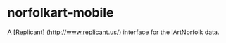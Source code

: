 norfolkart-mobile
=================

A [Replicant] (http://www.replicant.us/) interface for the iArtNorfolk data.
